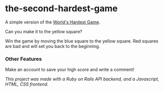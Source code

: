 # the-second-hardest-game

A simple version of the [World's Hardest Game](https://www.coolmathgames.com/0-worlds-hardest-game).

Can you make it to the yellow square?

Win the game by moving the blue square to the yellow square. Red squares are bad and will set you back to the beginning. 

  
### Other Features

Make an account to save your high score and write a comment!


*This project was made with a Ruby on Rails API backend, and a Javascript, HTML, CSS frontend.*


